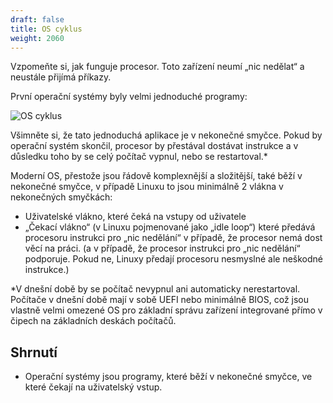```yaml
---
draft: false
title: OS cyklus
weight: 2060
---
```


Vzpomeňte si, jak funguje procesor. Toto zařízení neumí „nic nedělat“ a neustále přijímá příkazy.

První operační systémy byly velmi jednoduché programy:

![OS cyklus](/jak-se-stat-ajtakem/os-vrstva/os-cyklus.png)

Všimněte si, že tato jednoduchá aplikace je v nekonečné smyčce. Pokud by operační systém skončil, procesor by přestával dostávat instrukce a v důsledku toho by se celý počítač vypnul, nebo se restartoval.*

Moderní OS, přestože jsou řádově komplexnější a složitější, také běží v nekonečné smyčce, v případě Linuxu to jsou minimálně 2 vlákna v nekonečných smyčkách:

- Uživatelské vlákno, které čeká na vstupy od uživatele
- „Čekací vlákno“ (v Linuxu pojmenované jako „idle loop“) které předává procesoru instrukci pro „nic nedělání“ v případě, že procesor nemá dost věcí na práci. (a v případě, že procesor instrukci pro „nic nedělání“ podporuje. Pokud ne, Linuxy předají procesoru nesmyslné ale neškodné instrukce.)

<div class="note1">

*V dnešní době by se počítač nevypnul ani automaticky nerestartoval. Počítače v dnešní době mají v sobě UEFI nebo minimálně BIOS, což jsou vlastně velmi omezené OS pro základní správu zařízení integrované přímo v čipech na základních deskách počítačů.

</div>

## Shrnutí

- Operační systémy jsou programy, které běží v nekonečné smyčce, ve které čekají na uživatelský vstup.